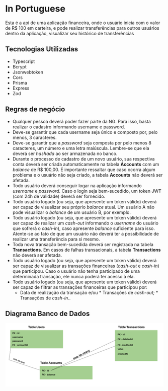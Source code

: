 # In Portuguese

Esta é a api de uma aplicação financeira, onde o usuário inicia com o valor de R$ 100 em carteira, e pode realizar transferências para outros usuários dentro da aplicação, visualizar seu histórico de transferências

## Tecnologias Utilizadas

* Typescript
* Bcrypt
* Jsonwebtoken
* Cors
* Prisma
* Express
* Zod

## Regras de negócio

* Qualquer pessoa deverá poder fazer parte da NG. Para isso, basta realizar o cadastro informando username e password.
* Deve-se garantir que cada username seja único e composto por, pelo menos, 3 caracteres.
* Deve-se garantir que a *password* seja composta por pelo menos 8 caracteres, um número e uma letra maiúscula. Lembre-se que ela deverá ser *hashada* ao ser armazenada no banco.
* Durante o processo de cadastro de um novo usuário, sua respectiva conta deverá ser criada automaticamente na tabela **Accounts** com um *balance* de R$ 100,00. É importante ressaltar que caso ocorra algum problema e o usuário não seja criado,  a tabela **Accounts** não deverá ser afetada.
* Todo usuário deverá conseguir logar na aplicação informando *username* e *password.* Caso o login seja bem-sucedido, um token JWT (com 24h de validade) deverá ser fornecido.
* Todo usuário logado (ou seja, que apresente um token válido) deverá ser capaz de visualizar seu próprio *balance* atual. Um usuário A não pode visualizar o *balance* de um usuário B, por exemplo.
* Todo usuário logado (ou seja, que apresente um token válido) deverá ser capaz de realizar um *cash-out* informando o *username* do usuário que sofrerá o *cash-in*), caso apresente *balance* suficiente para isso. Atente-se ao fato de que um usuário não deverá ter a possibilidade de realizar uma transferência para si mesmo.
* Toda nova transação bem-sucedida deverá ser registrada na tabela **Transactions**. Em casos de falhas transacionais, a tabela **Transactions** não deverá ser afetada.
* Todo usuário logado (ou seja, que apresente um token válido) deverá ser capaz de visualizar as transações financeiras (*cash-out* e *cash-in*) que participou. Caso o usuário não tenha participado de uma determinada transação, ele nunca poderá ter acesso à ela.
* Todo usuário logado (ou seja, que apresente um token válido) deverá ser capaz de filtrar as transações financeiras que participou por:
  * Data de realização da transação e/ou
        * Transações de *cash-out;*
        * Transações de *cash-in.*.

## Diagrama Banco de Dados

<img src="./DiagramaBD.png"/>